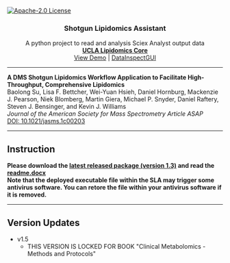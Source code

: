 <!-- PROJECT SHIELDS -->
[![Apache-2.0 License][license-shield]][license-url]


<!-- PROJECT TITLE -->
<p align="center">
 <h3 align="center">Shotgun Lipidomics Assistant</h3>
  <p align="center">
    A python project to read and analysis Sciex Analyst output data
    <br />
    <a href="https://www.uclalipidomics.net/"><strong>UCLA Lipidomics Core</strong></a>
    <br />
    <a href="https://youtu.be/1bBZkzZ6BM0">View Demo</a>
     |
    <a href="https://github.com/syjgino/DataInspectGUI">DataInspectGUI</a>
  </p>
</p>
<hr/>

<!-- Publication -->
**A DMS Shotgun Lipidomics Workflow Application to Facilitate High-Throughput, Comprehensive Lipidomics**<br />Baolong Su, Lisa F. Bettcher, Wei-Yuan Hsieh, Daniel Hornburg, Mackenzie J. Pearson, Niek Blomberg, Martin Giera, Michael P. Snyder, Daniel Raftery, Steven J. Bensinger, and Kevin J. Williams<br />*Journal of the American Society for Mass Spectrometry Article ASAP*<br />[DOI: 10.1021/jasms.1c00203](https://doi.org/10.1021/jasms.1c00203)
<hr/>


<!-- Instruction -->
## Instruction
**Please download the [latest released package (version 1.3)](https://github.com/syjgino/SLA/releases/tag/v1.3_20221016)
and read the [readme.docx](https://github.com/syjgino/SLA/blob/v1.3-keyV4/readme.docx)**<br/>
**Note that the deployed executable file within the SLA may trigger some antivirus software. 
You can retore the file within your antivirus software if it is removed.**
<hr/>


<!-- UPDATES -->
## Version Updates

* v1.5
  * THIS VERSION IS LOCKED FOR BOOK "Clinical Metabolomics - Methods and Protocols"








[license-shield]: https://img.shields.io/badge/License-Apache%202.0-green.svg
[license-url]: LICENSE
